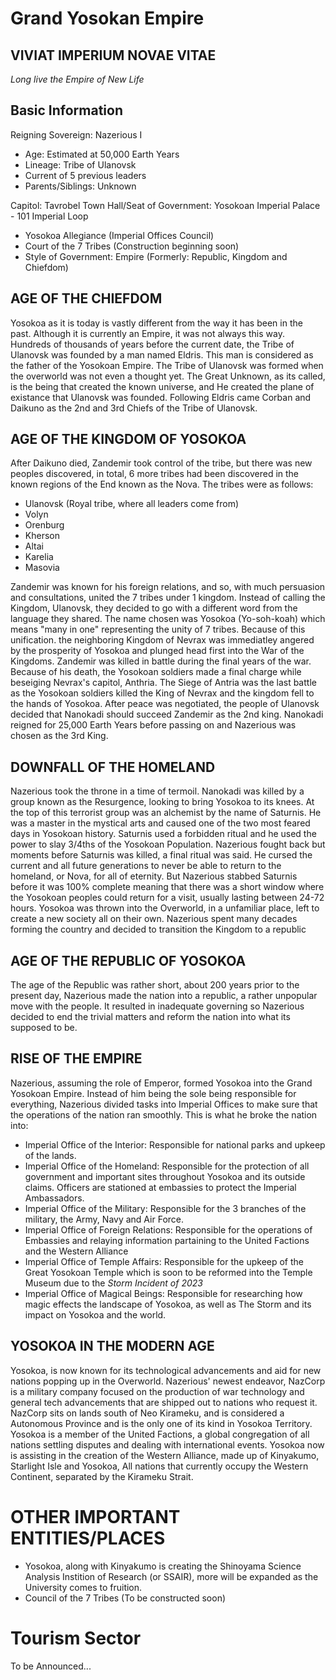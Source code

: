 # Grand Yosokan Empire
## VIVIAT IMPERIUM NOVAE VITAE
*Long live the Empire of New Life*

## Basic Information
Reigning Sovereign: Nazerious I 
- Age: Estimated at 50,000 Earth Years
- Lineage: Tribe of Ulanovsk
- Current of 5 previous leaders
- Parents/Siblings: Unknown

Capitol: Tavrobel
Town Hall/Seat of Government: Yosokoan Imperial Palace - 101 Imperial Loop
- Yosokoa Allegiance (Imperial Offices Council)
- Court of the 7 Tribes (Construction beginning soon)
- Style of Government: Empire (Formerly: Republic, Kingdom and Chiefdom)

## AGE OF THE CHIEFDOM
Yosokoa as it is today is vastly different from the way it has been in the past. Although it is currently an Empire, it was not always this way. Hundreds of thousands of years before the current date, the Tribe of Ulanovsk was founded by a man named Eldris. This man is considered as the father of the Yosokoan Empire. The Tribe of Ulanovsk was formed when the overworld was not even a thought yet. The Great Unknown, as its called, is the being that created the known universe, and He created the plane of existance that Ulanovsk was founded. Following Eldris came Corban and Daikuno as the 2nd and 3rd Chiefs of the Tribe of Ulanovsk. 

## AGE OF THE KINGDOM OF YOSOKOA
After Daikuno died, Zandemir took control of the tribe, but there was new peoples discovered, in total, 6 more tribes had been discovered in the known regions of the End known as the Nova. The tribes were as follows:
- Ulanovsk (Royal tribe, where all leaders come from)
- Volyn
- Orenburg
- Kherson
- Altai
- Karelia
- Masovia

Zandemir was known for his foreign relations, and so, with much persuasion and consultations, united the 7 tribes under 1 kingdom. Instead of calling the Kingdom, Ulanovsk, they decided to go with a different word from the language they shared. The name chosen was Yosokoa (Yo-soh-koah) which means "many in one" representing the unity of 7 tribes. Because of this unification. the neighboring Kingdom of Nevrax was immediatley angered by the prosperity of Yosokoa and plunged head first into the War of the Kingdoms. Zandemir was killed in battle during the final years of the war. Because of his death, the Yosokoan soldiers made a final charge while beseiging Nevrax's capitol, Anthria. The Siege of Antria was the last battle as the Yosokoan soldiers killed the King of Nevrax and the kingdom fell to the hands of Yosokoa. After peace was negotiated, the people of Ulanovsk decided that Nanokadi should succeed Zandemir as the 2nd king. Nanokadi reigned for 25,000 Earth Years before passing on and Nazerious was chosen as the 3rd King.

## DOWNFALL OF THE HOMELAND
Nazerious took the throne in a time of termoil. Nanokadi was killed by a group known as the Resurgence, looking to bring Yosokoa to its knees. At the top of this terrorist group was an alchemist by the name of Saturnis. He was a master in the mystical arts and caused one of the two most feared days in Yosokoan history. Saturnis used a forbidden ritual and he used the power to slay 3/4ths of the Yosokoan Population. Nazerious fought back but moments before Saturnis was killed, a final ritual was said. He cursed the current and all future generations to never be able to return to the homeland, or Nova, for all of eternity. But Nazerious stabbed Saturnis before it was 100% complete meaning that there was a short window where the Yosokoan peoples could return for a visit, usually lasting between 24-72 hours. Yosokoa was thrown into the Overworld, in a unfamiliar place, left to create a new society all on their own. Nazerious spent many decades forming the country and decided to transition the Kingdom to a republic

## AGE OF THE REPUBLIC OF YOSOKOA
The age of the Republic was rather short, about 200 years prior to the present day, Nazerious made the nation into a republic, a rather unpopular move with the people. It resulted in inadequate governing so Nazerious decided to end the trivial matters and reform the nation into what its supposed to be.

## RISE OF THE EMPIRE
Nazerious, assuming the role of Emperor, formed Yosokoa into the Grand Yosokoan Empire. Instead of him being the sole being responsible for everything, Nazerious divided tasks into Imperial Offices to make sure that the operations of the nation ran smoothly. This is what he broke the nation into:
- Imperial Office of the Interior: Responsible for national parks and upkeep of the lands.
- Imperial Office of the Homeland: Responsible for the protection of all government and important sites throughout Yosokoa and its outside claims. Officers are stationed at embassies to protect the Imperial Ambassadors.
- Imperial Office of the Military: Responsible for the 3 branches of the military, the Army, Navy and Air Force.
- Imperial Office of Foreign Relations: Responsible for the operations of Embassies and relaying information partaining to the United Factions and the Western Alliance
- Imperial Office of Temple Affairs: Responsible for the upkeep of the Great Yosokoan Temple which is soon to be reformed into the Temple Museum due to the *Storm Incident of 2023*
- Imperial Office of Magical Beings: Responsible for researching how magic effects the landscape of Yosokoa, as well as The Storm and its impact on Yosokoa and the world.

## YOSOKOA IN THE MODERN AGE
Yosokoa, is now known for its technological advancements and aid for new nations popping up in the Overworld. Nazerious' newest endeavor, NazCorp is a military company focused on the production of war technology and general tech advancements that are shipped out to nations who request it. NazCorp sits on lands south of Neo Kirameku, and is considered a Autonomous Province and is the only one of its kind in Yosokoa Territory.
Yosokoa is a member of the United Factions, a global congregation of all nations settling disputes and dealing with international events.
Yosokoa now is assisting in the creation of the Western Alliance, made up of Kinyakumo, Starlight Isle and Yosokoa, All nations that currently occupy the Western Continent, separated by the Kirameku Strait.

# OTHER IMPORTANT ENTITIES/PLACES
- Yosokoa, along with Kinyakumo is creating the Shinoyama Science Analysis Instition of Research (or SSAIR), more will be expanded as the University comes to fruition.
- Council of the 7 Tribes (To be constructed soon)

# Tourism Sector
To be Announced...



